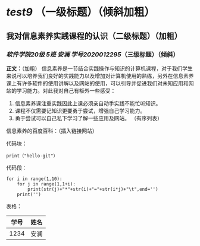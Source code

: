 # ***test9***   （一级标题）（倾斜加粗）

## **我对信息素养实践课程的认识**（二级标题）（加粗）

### *软件学院20级 5班 安澜  学号2020012295*（三级标题）（倾斜）

**正文：**（加粗）
        信息素养是一节结合实践操作与知识的计算机课程，对于我们学生来说可以培养我们良好的实践能力以及增加对计算机使用的熟练，另外在信息素养课上有许多软件的使用讲解以及网站的使用，可以引导并促进我们对未知应用和网站的学习能力。对此我对自己有额外一些感受：

1. 信息素养课注重实践因此上课必须亲自动手实践不能忙听知识。
2. 课程不仅需要记知识更要勇于尝试，增强自己学习能力。
3. 勇于尝试可以自己私下学习了解一些应用及网站。   （有序列表）



信息素养的百度百科：（插入链接网站）

[](https://baike.so.com/doc/150395-158908.html)

  代码块：

```
print（"hello-git"）
```



代码段：

```
for i in range(1,10):
    for j in range(1,1+i):
        print(str(j)+"*"+str(i)+"="+str(i*j)+"\t",end='')
    print('')
```

表格：

| 学号 | 姓名 |
| ---- | ---- |
| 1234 | 安澜 |

